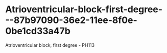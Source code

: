 # Atrioventricular-block-first-degree---87b97090-36e2-11ee-8f0e-0be1cd33a47b
Atrioventricular block, first degree - PH113
